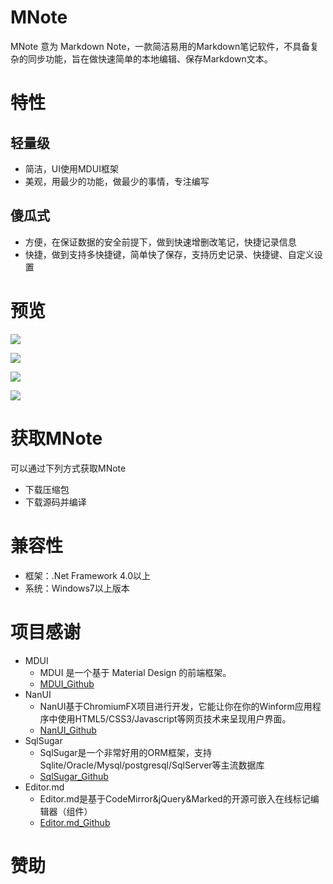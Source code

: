 # MNote
MNote 意为 Markdown Note，一款简洁易用的Markdown笔记软件，不具备复杂的同步功能，旨在做快速简单的本地编辑、保存Markdown文本。

# 特性
## 轻量级
- 简洁，UI使用MDUI框架
- 美观，用最少的功能，做最少的事情，专注编写

## 傻瓜式
- 方便，在保证数据的安全前提下，做到快速增删改笔记，快捷记录信息
- 快捷，做到支持多快捷键，简单快了保存，支持历史记录、快捷键、自定义设置

# 预览

![](https://github.com/chancelyg/Images/raw/master/MNote/1.jpg)



![](https://github.com/chancelyg/Images/raw/master/MNote/2.jpg)

![](https://github.com/chancelyg/Images/raw/master/MNote/3.jpg)

![](https://github.com/chancelyg/Images/raw/master/MNote/4.jpg)

# 获取MNote

可以通过下列方式获取MNote

- 下载压缩包
- 下载源码并编译

# 兼容性

- 框架：.Net Framework 4.0以上
- 系统：Windows7以上版本

# 项目感谢

- MDUI
  - MDUI 是一个基于 Material Design 的前端框架。
  - [MDUI_Github](https://github.com/zdhxiong/mdui)
- NanUI
  - NanUI基于ChromiumFX项目进行开发，它能让你在你的Winform应用程序中使用HTML5/CSS3/Javascript等网页技术来呈现用户界面。
  - [NanUI_Github](https://github.com/NetDimension/NanUI)
- SqlSugar
  - SqlSugar是一个非常好用的ORM框架，支持 Sqlite/Oracle/Mysql/postgresql/SqlServer等主流数据库
  - [SqlSugar_Github](https://github.com/sunkaixuan/SqlSugar)
- Editor.md
  - Editor.md是基于CodeMirror&jQuery&Marked的开源可嵌入在线标记编辑器（组件）
  - [Editor.md_Github](https://github.com/pandao/editor.md)


# 赞助
